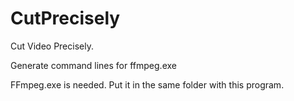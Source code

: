 # CutPrecisely
Cut Video Precisely.

Generate command lines for ffmpeg.exe

FFmpeg.exe is needed. Put it in the same folder with this program.
